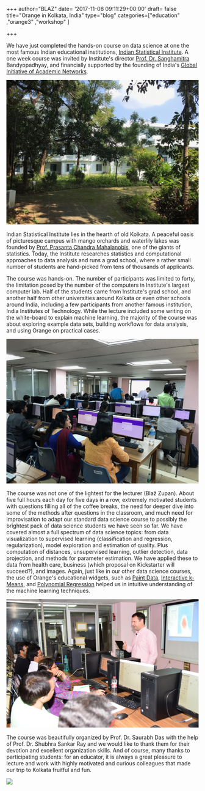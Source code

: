 +++
author="BLAZ"
date= '2017-11-08 09:11:29+00:00'
draft= false
title="Orange in Kolkata, India"
type="blog"
categories=["education" ,"orange3" ,"workshop" ]

+++

We have just completed the hands-on course on data science at one the most famous Indian educational institutions, [Indian Statistical Institute](http://www.isical.ac.in). A one week course was invited by Institute's director [Prof. Dr. Sanghamitra ](http://www.isical.ac.in/~sanghami/)Bandyopadhyay, and financially supported by the founding of India's [Global Initiative of Academic Networks](http://www.gian.iitkgp.ac.in).

[![](/images/2017/11/isi-house-mahalanobis.jpg)
](https://blog.biolab.si/wp-content/uploads/2017/11/isi-house-mahalanobis.jpg)

Indian Statistical Institute lies in the hearth of old Kolkata. A peaceful oasis of picturesque campus with mango orchards and waterlily lakes was founded by [Prof. Prasanta Chandra Mahalanobis](https://en.wikipedia.org/wiki/Prasanta_Chandra_Mahalanobis), one of the giants of statistics. Today, the Institute researches statistics and computational approaches to data analysis and runs a grad school, where a rather small number of students are hand-picked from tens of thousands of applicants.

The course was hands-on. The number of participants was limited to forty, the limitation posed by the number of the computers in Institute's largest computer lab. Half of the students came from Institute's grad school, and another half from other universities around Kolkata or even other schools around India, including a few participants from another famous institution, India Institutes of Technology. While the lecture included some writing on the white-board to explain machine learning, the majority of the course was about exploring example data sets, building workflows for data analysis, and using Orange on practical cases.

[![](/images/2017/11/isi-lecture-room.jpg)
](https://blog.biolab.si/wp-content/uploads/2017/11/isi-lecture-room.jpg)

The course was not one of the lightest for the lecturer (Blaž Zupan). About five full hours each day for five days in a row, extremely motivated students with questions filling all of the coffee breaks, the need for deeper dive into some of the methods after questions in the classroom, and much need for improvisation to adapt our standard data science course to possibly the brightest pack of data science students we have seen so far. We have covered almost a full spectrum of data science topics: from data visualization to supervised learning (classification and regression, regularization), model exploration and estimation of quality. Plus computation of distances, unsupervised learning, outlier detection, data projection, and methods for parameter estimation. We have applied these to data from health care, business (which proposal on Kickstarter will succeed?), and images. Again, just like in our other data science courses, the use of Orange's educational widgets, such as [Paint Data](https://docs.orange.biolab.si/3/visual-programming/widgets/data/paintdata.html), [Interactive k-Means](http://orange3-educational.readthedocs.io/en/latest/widgets/kmeans.html), and [Polynomial Regression](http://orange3-educational.readthedocs.io/en/latest/widgets/univariatepolynomialregression.html) helped us in intuitive understanding of the machine learning techniques.

[![](/images/2017/11/isi-lecture.jpg)
](https://blog.biolab.si/wp-content/uploads/2017/11/isi-lecture.jpg)

The course was beautifully organized by Prof. Dr. Saurabh Das with the help of Prof. Dr. Shubhra Sankar Ray and we would like to thank them for their devotion and excellent organization skills. And of course, many thanks to participating students: for an educator, it is always a great pleasure to lecture and work with highly motivated and curious colleagues that made our trip to Kolkata fruitful and fun.

[![](/images/2017/11/isi-participants.jpg)
](https://blog.biolab.si/wp-content/uploads/2017/11/isi-participants.jpg)
